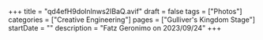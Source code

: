 +++
title = "qd4efH9dolnlnws2IBaQ.avif"
draft = false
tags = ["Photos"]
categories = ["Creative Engineering"]
pages = ["Gulliver's Kingdom Stage"]
startDate = ""
description = "Fatz Geronimo on 2023/09/24"
+++

